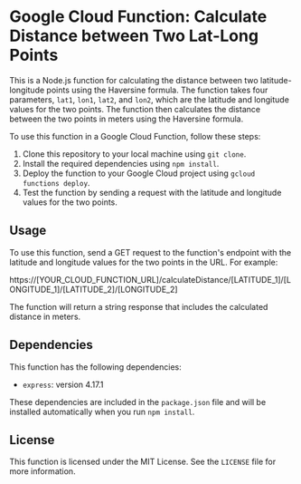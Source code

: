 # Google Cloud Function: Calculate Distance between Two Lat-Long Points

This is a Node.js function for calculating the distance between two latitude-longitude points using the Haversine formula. The function takes four parameters, `lat1`, `lon1`, `lat2`, and `lon2`, which are the latitude and longitude values for the two points. The function then calculates the distance between the two points in meters using the Haversine formula.

To use this function in a Google Cloud Function, follow these steps:

1. Clone this repository to your local machine using `git clone`.
2. Install the required dependencies using `npm install`.
3. Deploy the function to your Google Cloud project using `gcloud functions deploy`.
4. Test the function by sending a request with the latitude and longitude values for the two points.

## Usage

To use this function, send a GET request to the function's endpoint with the latitude and longitude values for the two points in the URL. For example:

https://[YOUR_CLOUD_FUNCTION_URL]/calculateDistance/[LATITUDE_1]/[LONGITUDE_1]/[LATITUDE_2]/[LONGITUDE_2]


The function will return a string response that includes the calculated distance in meters.

## Dependencies

This function has the following dependencies:

- `express`: version 4.17.1

These dependencies are included in the `package.json` file and will be installed automatically when you run `npm install`.

## License

This function is licensed under the MIT License. See the `LICENSE` file for more information.
